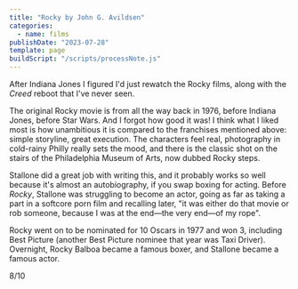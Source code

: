 ```yaml
---
title: "Rocky by John G. Avildsen"
categories:
  - name: films
publishDate: "2023-07-28"
template: page
buildScript: "/scripts/processNote.js"
---
```


After Indiana Jones I figured I'd just rewatch the Rocky films, along with the _Creed_ reboot that I've never seen.

The original Rocky movie is from all the way back in 1976, before Indiana Jones, before Star Wars. And I forgot how good it was! I think what I liked most is how unambitious it is compared to the franchises mentioned above: simple storyline, great execution. The characters feel real, photography in cold-rainy Philly really sets the mood, and there is the classic shot on the stairs of the Philadelphia Museum of Arts, now dubbed Rocky steps.

Stallone did a great job with writing this, and it probably works so well because it's almost an autobiography, if you swap boxing for acting. Before _Rocky_, Stallone was struggling to become an actor, going as far as taking a part in a softcore porn film and recalling later, "it was either do that movie or rob someone, because I was at the end—the very end—of my rope".

Rocky went on to be nominated for 10 Oscars in 1977 and won 3, including Best Picture (another Best Picture nominee that year was Taxi Driver). Overnight, Rocky Balboa became a famous boxer, and Stallone became a famous actor.

8/10
